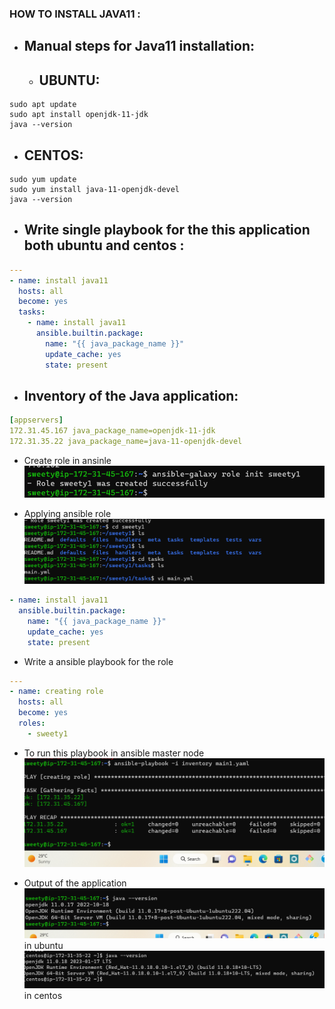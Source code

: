 ### HOW TO INSTALL JAVA11 :

* Manual steps for Java11 installation:
  ------------------------------------------- 
   * UBUNTU:
     ------- 
```     
sudo apt update
sudo apt install openjdk-11-jdk 
java --version 

```
   * CENTOS:
     -------
```
sudo yum update
sudo yum install java-11-openjdk-devel
java --version

```
* Write single playbook for the this application both ubuntu and centos :
  ---------------------------------------------------------------------

```yaml
---
- name: install java11
  hosts: all
  become: yes
  tasks:
    - name: install java11
      ansible.builtin.package:
        name: "{{ java_package_name }}"
        update_cache: yes
        state: present
```
* Inventory of the Java application:
  -----------------------------------
```yaml
[appservers]
172.31.45.167 java_package_name=openjdk-11-jdk 
172.31.35.22 java_package_name=java-11-openjdk-devel

```
* Create role in ansinle
![Preview](./Images/java1.png)

* Applying ansible role
![Preview](./Images/java2.png)

```yaml
- name: install java11
  ansible.builtin.package:
    name: "{{ java_package_name }}"
    update_cache: yes
    state: present
```
* Write a ansible playbook for the role
```yaml
---
- name: creating role
  hosts: all
  become: yes
  roles:
    - sweety1
```
* To run this playbook in ansible master node
![Preview](./Images/java3.png)

* Output of the application
![Preview](./Images/java4.png) in ubuntu
![Preview](./Images/java5.png) in centos 
    

   
  
  

 

